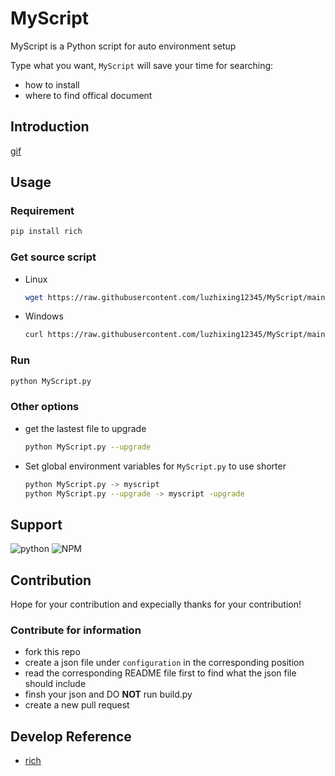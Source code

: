 # MyScript

MyScript is a Python script for auto environment setup

Type what you want, `MyScript` will save your time for searching:

- how to install
- where to find offical document

## Introduction

[gif](gif)

## Usage

### Requirement

```bash
pip install rich
```

### Get source script

- Linux

  ```bash
  wget https://raw.githubusercontent.com/luzhixing12345/MyScript/main/MyScript.py
  ```

- Windows

  ```bash
  curl https://raw.githubusercontent.com/luzhixing12345/MyScript/main/MyScript.py
  ```

### Run

```bash
python MyScript.py
```

### Other options

- get the lastest file to upgrade

  ```bash
  python MyScript.py --upgrade
  ```

- Set global environment variables for `MyScript.py` to use shorter

  ```bash
  python MyScript.py -> myscript
  python MyScript.py --upgrade -> myscript -upgrade
  ```

## Support

![python](https://img.shields.io/badge/python-FFD43B?style=for-the-badge&logo=python&logoColor=blue)
![NPM](https://img.shields.io/badge/npm-CB3837?style=for-the-badge&logo=npm&logoColor=white)

## Contribution

Hope for your contribution and expecially thanks for your contribution!

### Contribute for information

- fork this repo
- create a json file under `configuration` in the corresponding position
- read the corresponding README file first to find what the json file should include
- finsh your json and DO **NOT** run build.py
- create a new pull request

## Develop Reference

- [rich](https://github.com/Textualize/rich)